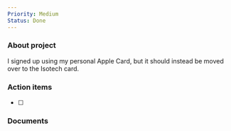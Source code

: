 ```yaml
---
Priority: Medium
Status: Done
---
```

### About project

I signed up using my personal Apple Card, but it should instead be moved over to the Isotech card.

  

### Action items

- [ ]

  

### Documents

[](https://www.notion.soundefined)